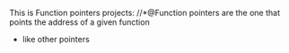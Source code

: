 This is Function pointers projects:
//*@Function pointers are the one that points the address of a given function
* like other pointers
